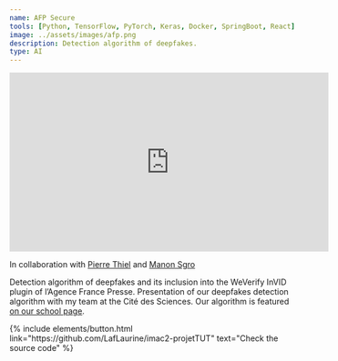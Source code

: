 ```yaml
---
name: AFP Secure
tools: [Python, TensorFlow, PyTorch, Keras, Docker, SpringBoot, React]
image: ../assets/images/afp.png
description: Detection algorithm of deepfakes.
type: AI
---
```


<iframe width="560" height="315" src="https://www.youtube.com/embed/ilsW5fp94ng" title="AFP secure" frameborder="0" allow="accelerometer; autoplay; clipboard-write; encrypted-media; gyroscope; picture-in-picture" allowfullscreen></iframe>

<p>In collaboration with <a href="https://github.com/piptouque" target="_blank">Pierre Thiel</a> and <a href="https://github.com/ManonSgro" target="_blank">Manon Sgro</a></p>

Detection algorithm of deepfakes and its inclusion into the WeVerify InVID plugin of l’Agence France Presse. Presentation of our deepfakes detection algorithm with my team at the Cité des Sciences.
Our algorithm is featured <a href="https://www.ingenieur-imac.fr/realisations/afp-secure" target="_blank">on our school page</a>.

<p class="text-center">
{% include elements/button.html link="https://github.com/LafLaurine/imac2-projetTUT" text="Check the source code" %}
</p>

